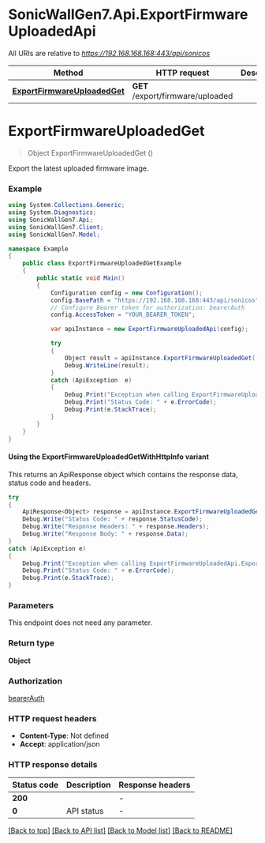 # SonicWallGen7.Api.ExportFirmwareUploadedApi

All URIs are relative to *https://192.168.168.168:443/api/sonicos*

| Method | HTTP request | Description |
|--------|--------------|-------------|
| [**ExportFirmwareUploadedGet**](ExportFirmwareUploadedApi.md#exportfirmwareuploadedget) | **GET** /export/firmware/uploaded |  |

<a id="exportfirmwareuploadedget"></a>
# **ExportFirmwareUploadedGet**
> Object ExportFirmwareUploadedGet ()



Export the latest uploaded firmware image.

### Example
```csharp
using System.Collections.Generic;
using System.Diagnostics;
using SonicWallGen7.Api;
using SonicWallGen7.Client;
using SonicWallGen7.Model;

namespace Example
{
    public class ExportFirmwareUploadedGetExample
    {
        public static void Main()
        {
            Configuration config = new Configuration();
            config.BasePath = "https://192.168.168.168:443/api/sonicos";
            // Configure Bearer token for authorization: bearerAuth
            config.AccessToken = "YOUR_BEARER_TOKEN";

            var apiInstance = new ExportFirmwareUploadedApi(config);

            try
            {
                Object result = apiInstance.ExportFirmwareUploadedGet();
                Debug.WriteLine(result);
            }
            catch (ApiException  e)
            {
                Debug.Print("Exception when calling ExportFirmwareUploadedApi.ExportFirmwareUploadedGet: " + e.Message);
                Debug.Print("Status Code: " + e.ErrorCode);
                Debug.Print(e.StackTrace);
            }
        }
    }
}
```

#### Using the ExportFirmwareUploadedGetWithHttpInfo variant
This returns an ApiResponse object which contains the response data, status code and headers.

```csharp
try
{
    ApiResponse<Object> response = apiInstance.ExportFirmwareUploadedGetWithHttpInfo();
    Debug.Write("Status Code: " + response.StatusCode);
    Debug.Write("Response Headers: " + response.Headers);
    Debug.Write("Response Body: " + response.Data);
}
catch (ApiException e)
{
    Debug.Print("Exception when calling ExportFirmwareUploadedApi.ExportFirmwareUploadedGetWithHttpInfo: " + e.Message);
    Debug.Print("Status Code: " + e.ErrorCode);
    Debug.Print(e.StackTrace);
}
```

### Parameters
This endpoint does not need any parameter.
### Return type

**Object**

### Authorization

[bearerAuth](../README.md#bearerAuth)

### HTTP request headers

 - **Content-Type**: Not defined
 - **Accept**: application/json


### HTTP response details
| Status code | Description | Response headers |
|-------------|-------------|------------------|
| **200** |  |  -  |
| **0** | API status |  -  |

[[Back to top]](#) [[Back to API list]](../README.md#documentation-for-api-endpoints) [[Back to Model list]](../README.md#documentation-for-models) [[Back to README]](../README.md)

